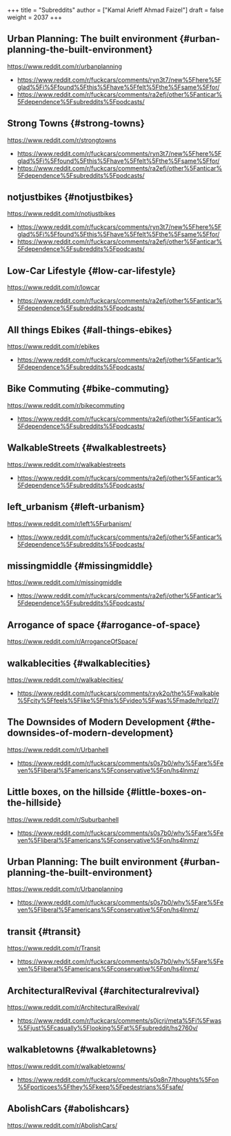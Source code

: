 +++
title = "Subreddits"
author = ["Kamal Arieff Ahmad Faizel"]
draft = false
weight = 2037
+++

## Urban Planning: The built environment {#urban-planning-the-built-environment}

<https://www.reddit.com/r/urbanplanning>

-   <https://www.reddit.com/r/fuckcars/comments/ryn3t7/new%5Fhere%5Fglad%5Fi%5Ffound%5Fthis%5Fhave%5Ffelt%5Fthe%5Fsame%5Ffor/>
-   <https://www.reddit.com/r/fuckcars/comments/ra2efj/other%5Fanticar%5Fdependence%5Fsubreddits%5Fpodcasts/>


## Strong Towns {#strong-towns}

<https://www.reddit.com/r/strongtowns>

-   <https://www.reddit.com/r/fuckcars/comments/ryn3t7/new%5Fhere%5Fglad%5Fi%5Ffound%5Fthis%5Fhave%5Ffelt%5Fthe%5Fsame%5Ffor/>
-   <https://www.reddit.com/r/fuckcars/comments/ra2efj/other%5Fanticar%5Fdependence%5Fsubreddits%5Fpodcasts/>


## notjustbikes {#notjustbikes}

<https://www.reddit.com/r/notjustbikes>

-   <https://www.reddit.com/r/fuckcars/comments/ryn3t7/new%5Fhere%5Fglad%5Fi%5Ffound%5Fthis%5Fhave%5Ffelt%5Fthe%5Fsame%5Ffor/>
-   <https://www.reddit.com/r/fuckcars/comments/ra2efj/other%5Fanticar%5Fdependence%5Fsubreddits%5Fpodcasts/>


## Low-Car Lifestyle {#low-car-lifestyle}

<https://www.reddit.com/r/lowcar>

-   <https://www.reddit.com/r/fuckcars/comments/ra2efj/other%5Fanticar%5Fdependence%5Fsubreddits%5Fpodcasts/>


## All things Ebikes {#all-things-ebikes}

<https://www.reddit.com/r/ebikes>

-   <https://www.reddit.com/r/fuckcars/comments/ra2efj/other%5Fanticar%5Fdependence%5Fsubreddits%5Fpodcasts/>


## Bike Commuting {#bike-commuting}

<https://www.reddit.com/r/bikecommuting>

-   <https://www.reddit.com/r/fuckcars/comments/ra2efj/other%5Fanticar%5Fdependence%5Fsubreddits%5Fpodcasts/>


## WalkableStreets {#walkablestreets}

<https://www.reddit.com/r/walkablestreets>

-   <https://www.reddit.com/r/fuckcars/comments/ra2efj/other%5Fanticar%5Fdependence%5Fsubreddits%5Fpodcasts/>


## left\_urbanism {#left-urbanism}

<https://www.reddit.com/r/left%5Furbanism/>

-   <https://www.reddit.com/r/fuckcars/comments/ra2efj/other%5Fanticar%5Fdependence%5Fsubreddits%5Fpodcasts/>


## missingmiddle {#missingmiddle}

<https://www.reddit.com/r/missingmiddle>

-   <https://www.reddit.com/r/fuckcars/comments/ra2efj/other%5Fanticar%5Fdependence%5Fsubreddits%5Fpodcasts/>


## Arrogance of space {#arrogance-of-space}

<https://www.reddit.com/r/ArroganceOfSpace/>


## walkablecities {#walkablecities}

<https://www.reddit.com/r/walkablecities/>

-   <https://www.reddit.com/r/fuckcars/comments/rxyk2o/the%5Fwalkable%5Fcity%5Ffeels%5Flike%5Fthis%5Fvideo%5Fwas%5Fmade/hrlpzl7/>


## The Downsides of Modern Development {#the-downsides-of-modern-development}

<https://www.reddit.com/r/Urbanhell>

-   <https://www.reddit.com/r/fuckcars/comments/s0s7b0/why%5Fare%5Feven%5Fliberal%5Famericans%5Fconservative%5Fon/hs4lnmz/>


## Little boxes, on the hillside {#little-boxes-on-the-hillside}

<https://www.reddit.com/r/Suburbanhell>

-   <https://www.reddit.com/r/fuckcars/comments/s0s7b0/why%5Fare%5Feven%5Fliberal%5Famericans%5Fconservative%5Fon/hs4lnmz/>


## Urban Planning: The built environment {#urban-planning-the-built-environment}

<https://www.reddit.com/r/Urbanplanning>

-   <https://www.reddit.com/r/fuckcars/comments/s0s7b0/why%5Fare%5Feven%5Fliberal%5Famericans%5Fconservative%5Fon/hs4lnmz/>


## transit {#transit}

<https://www.reddit.com/r/Transit>

-   <https://www.reddit.com/r/fuckcars/comments/s0s7b0/why%5Fare%5Feven%5Fliberal%5Famericans%5Fconservative%5Fon/hs4lnmz/>


## ArchitecturalRevival {#architecturalrevival}

<https://www.reddit.com/r/ArchitecturalRevival/>

-   <https://www.reddit.com/r/fuckcars/comments/s0jcrj/meta%5Fi%5Fwas%5Fjust%5Fcasually%5Flooking%5Fat%5Fsubreddit/hs2760v/>


## walkabletowns {#walkabletowns}

<https://www.reddit.com/r/walkabletowns/>

-   <https://www.reddit.com/r/fuckcars/comments/s0q8n7/thoughts%5Fon%5Fporticoes%5Fthey%5Fkeep%5Fpedestrians%5Fsafe/>


## AbolishCars {#abolishcars}

<https://www.reddit.com/r/AbolishCars/>
